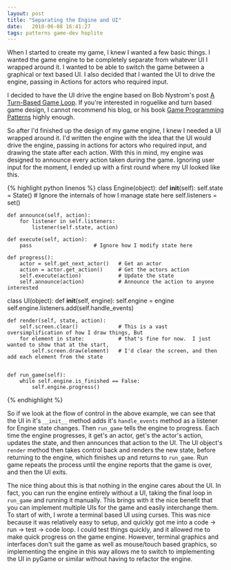```yaml
---
layout: post
title: "Separating the Engine and UI"
date:   2018-06-08 16:41:27
tags: patterns game-dev hoplite
---
```


When I started to create my game, I knew I wanted a few basic things.  I wanted the game engine to be completely
separate from whatever UI I wrapped around it.  I wanted to be able to switch the game between a graphical or
text based UI.  I also decided that I wanted the UI to drive the engine, passing in Actions for actors who required
input.

<p class="aside" markdown="1">I decided to have the UI drive the engine based on Bob Nystrom's post
<a href="http://journal.stuffwithstuff.com/2014/07/15/a-turn-based-game-loop/">A Turn-Based Game Loop</a>.  If you're
interested in roguelike and turn based game design, I cannot recommend his blog, or his book
<a href="http://gameprogrammingpatterns.com/">Game Programming Patterns</a> highly enough.</p>

So after I'd finished up the design of my game engine, I knew I needed a UI wrapped around it.  I'd written the engine
with the idea that the UI would drive the engine, passing in actions for actors who required input, and drawing the
state after each action.  With this in mind, my engine was designed to announce every action taken during the game.
Ignoring user input for the moment, I ended up with a first round where my UI looked like this.

{% highlight python linenos %}
class Engine(object):
    def __init__(self):
        self.state = State()    # Ignore the internals of how I manage state here
        self.listeners = set()

    def announce(self, action):
        for listener in self.listeners:
            listener(self.state, action)

    def execute(self, action):
        pass                    # Ignore how I modify state here

    def progress():
        actor = self.get_next_actor()   # Get an actor
        action = actor.get_action()     # Get the actors action
        self.execute(action)            # Update the state
        self.announce(action)           # Announce the action to anyone interested


class UI(object):
    def __init__(self, engine):
        self.engine = engine
        self.engine.listeners.add(self.handle_events)

    def render(self, state, action):
        self.screen.clear()             # This is a vast oversimplification of how I draw things, But
        for element in state:           # that's fine for now.  I just wanted to show that at the start,
            self.screen.draw(element)   # I'd clear the screen, and then add each element from the state


    def run_game(self):
        while self.engine.is_finished == False:
            self.engine.progress()

{% endhighlight %}

So if we look at the flow of control in the above example, we can see that the UI in it's `__init__` method adds it's
`handle_events` method as a listener for Engine state changes.  Then `run_game` tells the engine to progress.  Each time
the engine progresses, it get's an actor, get's the actor's action, updates the state, and then announces that action to
the UI.  The UI object's `render` method then takes control back and renders the new state, before returning to the
engine, which finishes up and returns to `run_game`.  Run game repeats the process until the engine reports that the game
is over, and then the UI exits.  

The nice thing about this is that nothing in the engine cares about the UI.  In fact, you can run the engine entirely
without a UI, taking the final loop in `run_game` and running it manually.  This brings with it the nice benefit that you
can implement multiple UIs for the game and easily interchange them.  To start of with, I wrote a terminal based UI using
curses.  This was nice because it was relatively easy to setup, and quickly got me into a code -> run -> test -> code loop.
I could test things quickly, and it allowed me to make quick progress on the game engine.  However, terminal graphics and
interfaces don't suit the game as well as mouse/touch based graphics, so implementing the engine in this way allows me to
switch to implementing the UI in pyGame or similar without having to refactor the engine.  
